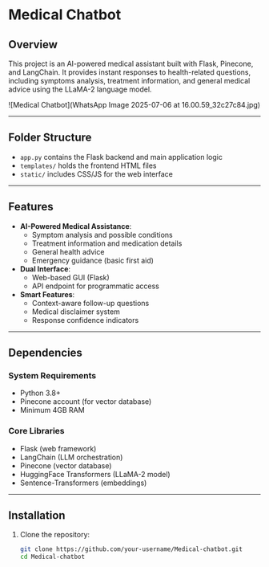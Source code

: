 # **Medical Chatbot**

## **Overview**
This project is an AI-powered medical assistant built with Flask, Pinecone, and LangChain. It provides instant responses to health-related questions, including symptoms analysis, treatment information, and general medical advice using the LLaMA-2 language model.

![Medical Chatbot](WhatsApp Image 2025-07-06 at 16.00.59_32c27c84.jpg)

---

## **Folder Structure**
- `app.py` contains the Flask backend and main application logic
- `templates/` holds the frontend HTML files
- `static/` includes CSS/JS for the web interface

---

## **Features**
- **AI-Powered Medical Assistance**:
  - Symptom analysis and possible conditions
  - Treatment information and medication details
  - General health advice
  - Emergency guidance (basic first aid)
- **Dual Interface**:
  - Web-based GUI (Flask)
  - API endpoint for programmatic access
- **Smart Features**:
  - Context-aware follow-up questions
  - Medical disclaimer system
  - Response confidence indicators

---

## **Dependencies**
### **System Requirements**
- Python 3.8+
- Pinecone account (for vector database)
- Minimum 4GB RAM

### **Core Libraries**
- Flask (web framework)
- LangChain (LLM orchestration)
- Pinecone (vector database)
- HuggingFace Transformers (LLaMA-2 model)
- Sentence-Transformers (embeddings)

---

## **Installation**
1. Clone the repository:
   ```bash
   git clone https://github.com/your-username/Medical-chatbot.git
   cd Medical-chatbot
